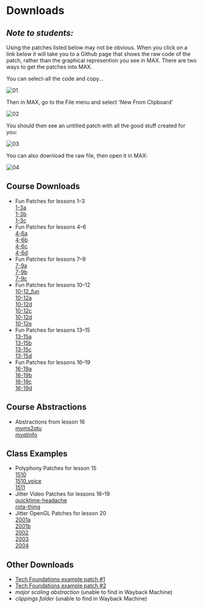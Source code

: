 # Downloads

## *Note to students:*
Using the patches listed below may not be obvious. When you click on a link below it will take you to a Github page that shows the raw code of the patch, rather than the graphical represention you see in MAX.  There are two ways to get the patches into MAX.

You can select-all the code and copy...

![01](https://github.com/user-attachments/assets/37f4de24-7d4a-4afe-854e-cf8e20ecbb88)

Then in MAX, go to the File menu and select 'New From Clipboard'

![02](https://github.com/user-attachments/assets/90c9c373-052a-42c9-965f-9a667361e3c3)

You should then see an untitled patch with all the good stuff created for you:

![03](https://github.com/user-attachments/assets/01da06db-6d22-4509-8871-a71ad1bbd216)

You can also download the raw file, then open it in MAX:

![04](https://github.com/user-attachments/assets/9d970d8d-db47-4da0-aab2-61a152a5112c)

## Course Downloads
- Fun Patches for lessons 1–3\
[1-3a](https://github.com/supertwist/20objects/blob/main/FILES/1-3/1-3a.maxpat)\
[1-3b](https://github.com/supertwist/20objects/blob/main/FILES/1-3/1-3b.maxpat)\
[1-3c](https://github.com/supertwist/20objects/blob/main/FILES/1-3/1-3c.maxpat)
- Fun Patches for lessons 4–6\
[4-6a](https://github.com/supertwist/20objects/blob/main/FILES/4-6/4-6a.maxpat)\
[4-6b](https://github.com/supertwist/20objects/blob/main/FILES/4-6/4-6b.maxpat)\
[4-6c](https://github.com/supertwist/20objects/blob/main/FILES/4-6/4-6c.maxpat)\
[4-6d](https://github.com/supertwist/20objects/blob/main/FILES/4-6/4-6d.maxpat)
- Fun Patches for lessons 7–9\
[7-9a](https://github.com/supertwist/20objects/blob/main/FILES/7-9/7-9a.maxpat)\
[7-9b](https://github.com/supertwist/20objects/blob/main/FILES/7-9/7-9b.maxpat)\
[7-9c](https://github.com/supertwist/20objects/blob/main/FILES/7-9/7-9c.maxpat)
- Fun Patches for lessons 10–12\
[10-12_fun](https://github.com/supertwist/20objects/blob/main/FILES/10-12/10-12_fun.json)\
[10-12a](https://github.com/supertwist/20objects/blob/main/FILES/10-12/10-12a.maxpat)\
[10-12d](https://github.com/supertwist/20objects/blob/main/FILES/10-12/10-12b.maxpat)\
[10-12c](https://github.com/supertwist/20objects/blob/main/FILES/10-12/10-12c.maxpat)\
[10-12d](https://github.com/supertwist/20objects/blob/main/FILES/10-12/10-12d.maxpat)\
[10-12e](https://github.com/supertwist/20objects/blob/main/FILES/10-12/10-12e.maxpat)
- Fun Patches for lessons 13–15\
[13-15a](https://github.com/supertwist/20objects/blob/main/FILES/13-15/13-15a.maxpat)\
[13-15b](https://github.com/supertwist/20objects/blob/main/FILES/13-15/13-15b.maxpat)\
[13-15c](https://github.com/supertwist/20objects/blob/main/FILES/13-15/13-15c.maxpat)\
[13-15d](https://github.com/supertwist/20objects/blob/main/FILES/13-15/13-15d.maxpat)
- Fun Patches for lessons 16–19\
[16-19a](https://github.com/supertwist/20objects/blob/main/FILES/16-19/16-19a.maxpat)\
[16-19b](https://github.com/supertwist/20objects/blob/main/FILES/16-19/16-19b.maxpat)\
[16-19c](https://github.com/supertwist/20objects/blob/main/FILES/16-19/16-19c.maxpat)\
[16-19d](https://github.com/supertwist/20objects/blob/main/FILES/16-19/16-19d.maxpat)

## Course Abstractions
- Abstractions from lesson 16\
[myms2qtu](https://github.com/supertwist/20objects/blob/main/FILES/lesson16_abstractions/myms2qtu.maxpat)\
[myqtinfo](https://github.com/supertwist/20objects/blob/main/FILES/lesson16_abstractions/myqtinfo.maxpat)

## Class Examples
- Polyphony Patches for lesson 15\
[1510](https://github.com/supertwist/20objects/blob/main/FILES/polyphony_files/1510.maxpat)\
[1510_voice](https://github.com/supertwist/20objects/blob/main/FILES/polyphony_files/1510_voice.maxpat)\
[1511](https://github.com/supertwist/20objects/blob/main/FILES/polyphony_files/1511.maxpat)
- Jitter Video Patches for lessons 16–19\
[quicktime-headache](https://github.com/supertwist/20objects/blob/main/FILES/JitterMovieFun/quicktime-headache.maxpat)\
[rota-thing](https://github.com/supertwist/20objects/blob/main/FILES/JitterMovieFun/rota-thing.maxpat)
- Jitter OpenGL Patches for lesson 20\
[2001a](https://github.com/supertwist/20objects/blob/main/FILES/JitterOpenGLFun/2001a.maxpat)\
[2001b](https://github.com/supertwist/20objects/blob/main/FILES/JitterOpenGLFun/2001b.maxpat)\
[2002](https://github.com/supertwist/20objects/blob/main/FILES/JitterOpenGLFun/2002.maxpat)\
[2003](https://github.com/supertwist/20objects/blob/main/FILES/JitterOpenGLFun/2003.maxpat)\
[2004](https://github.com/supertwist/20objects/blob/main/FILES/JitterOpenGLFun/2004.maxpat)

## Other Downloads
- [Tech Foundations example patch #1](https://github.com/supertwist/20objects/blob/main/FILES/Tech%20Foundations%201.maxpat)
- [Tech Foundations example patch #2](https://github.com/supertwist/20objects/blob/main/FILES/Tech%20Foundations%202.maxpat)
- *major scaling abstraction* (unable to find in Wayback Machine)
- *clippings folder* (unable to find in Wayback Machine)
